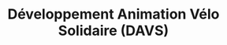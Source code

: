---
title: "Développement Animation Vélo Solidaire (DAVS)"
url: /paris/developpement-animation-velo-solidaire-davs/
shop: vélo
---
